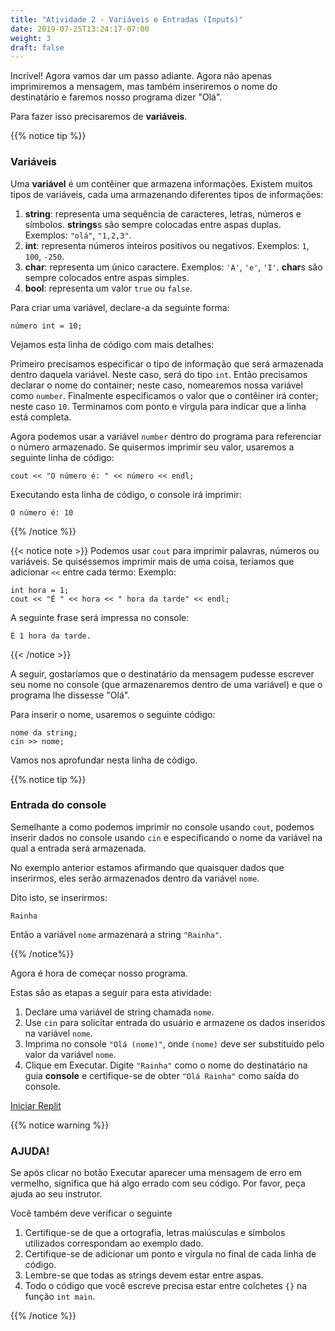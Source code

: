 ```yaml
---
title: "Atividade 2 - Variáveis e Entradas (Inputs)"
date: 2019-07-25T13:24:17-07:00
weight: 3
draft: false
---
```


Incrível! Agora vamos dar um passo adiante. Agora não apenas imprimiremos a mensagem, mas também inseriremos o nome do destinatário e faremos nosso programa dizer "Olá".

Para fazer isso precisaremos de **variáveis**.


{{% notice tip %}}

### Variáveis

Uma **variável** é um contêiner que armazena informações. Existem muitos tipos de variáveis, cada uma armazenando diferentes tipos de informações:

1. **string**: representa uma sequência de caracteres, letras, números e símbolos. **strings**s são sempre colocadas entre aspas duplas. Exemplos: `"olá"`, `"1,2,3"`.
2. **int**: representa números inteiros positivos ou negativos. Exemplos: `1`, `100`, `-250`.
3. **char**: representa um único caractere. Exemplos: `'A'`, `'e'`, `'I'`. **char**s são sempre colocados entre aspas simples.
4. **bool**: representa um valor `true` ou `false`.

Para criar uma variável, declare-a da seguinte forma:

```
número int = 10;
```
Vejamos esta linha de código com mais detalhes:

Primeiro precisamos especificar o tipo de informação que será armazenada dentro daquela variável. Neste caso, será do tipo `int`. Então precisamos declarar o nome do container; neste caso, nomearemos nossa variável como `number`. Finalmente especificamos o valor que o contêiner irá conter; neste caso `10`. Terminamos com ponto e vírgula para indicar que a linha está completa.

Agora podemos usar a variável `number` dentro do programa para referenciar o número armazenado. Se quisermos imprimir seu valor, usaremos a seguinte linha de código:

```
cout << "O número é: " << número << endl;
```
 
Executando esta linha de código, o console irá imprimir:

```
O número é: 10
```
{{% /notice %}}

{{< notice note >}}
Podemos usar `cout` para imprimir palavras, números ou variáveis. Se quiséssemos imprimir mais de uma coisa, teríamos que adicionar `<<` entre cada termo:
Exemplo:
```
int hora = 1;
cout << "É " << hora << " hora da tarde" << endl;
```
A seguinte frase será impressa no console:
```
É 1 hora da tarde.
```
{{< /notice >}}

A seguir, gostaríamos que o destinatário da mensagem pudesse escrever seu nome no console (que armazenaremos dentro de uma variável) e que o programa lhe dissesse "Olá".

Para inserir o nome, usaremos o seguinte código:
```
nome da string;
cin >> nome;
```
Vamos nos aprofundar nesta linha de código.

{{% notice tip %}}

### Entrada do console

Semelhante a como podemos imprimir no console usando `cout`, podemos inserir dados no console usando `cin` e especificando o nome da variável na qual a entrada será armazenada.

No exemplo anterior estamos afirmando que quaisquer dados que inserirmos, eles serão armazenados dentro da variável `nome`.

Dito isto, se inserirmos:
```
Rainha
```
Então a variável `nome` armazenará a string `"Rainha"`.

{{% /notice%}}

Agora é hora de começar nosso programa.

Estas são as etapas a seguir para esta atividade:

1. Declare uma variável de string chamada `nome`.
2. Use `cin` para solicitar entrada do usuário e armazene os dados inseridos na variável `nome`.
3. Imprima no console `"Olá (nome)"`, onde `(nome)` deve ser substituído pelo valor da variável `nome`.
4. Clique em Executar. Digite `"Rainha"` como o nome do destinatário na guia **console** e certifique-se de obter `"Olá Rainha"` como saída do console.


<a class="my-2 mx-4 btn btn-info" href="https://replit.com/@nuevofoundation/activity-2-english" target="_blank">Iniciar Replit</a>

{{% notice warning %}}

### AJUDA!

Se após clicar no botão Executar aparecer uma mensagem de erro em vermelho, significa que há algo errado com seu código. Por favor, peça ajuda ao seu instrutor.

Você também deve verificar o seguinte
1. Certifique-se de que a ortografia, letras maiúsculas e símbolos utilizados correspondam ao exemplo dado.
2. Certifique-se de adicionar um ponto e vírgula no final de cada linha de código.
3. Lembre-se que todas as strings devem estar entre aspas.
4. Todo o código que você escreve precisa estar entre colchetes `{}` na função `int main`.

{{% /notice %}}


